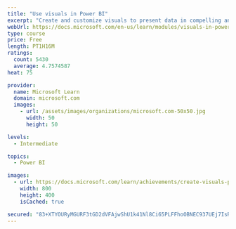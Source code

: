```yaml
---
title: "Use visuals in Power BI"
excerpt: "Create and customize visuals to present data in compelling and insightful ways."
webUrl: https://docs.microsoft.com/en-us/learn/modules/visuals-in-power-bi/
type: course
price: Free
length: PT1H16M
ratings:
  count: 5430
  average: 4.7574587
heat: 75

provider:
  name: Microsoft Learn
  domain: microsoft.com
  images:
    - url: /assets/images/organizations/microsoft.com-50x50.jpg
      width: 50
      height: 50

levels:
  - Intermediate

topics:
  - Power BI

images:
  - url: https://docs.microsoft.com/learn/achievements/create-visuals-power-bi-desktop-social.png
    width: 800
    height: 400
    isCached: true

secured: "83+XTYOURyMGURF3tGD2dVFAjwShU1k41Nl8Ci65PLFFhoOBNEC937UEj7IsRywJUGSOeKNJ5sY48Ru/sj2P2o7jurd91aNBo7deS0fgOoi9GlyQ7KxkfG0+vUbkjYtTKWckptIXvqt+6OtX40BEjSzvrSmeMoMYLHIIYWssIvoh0dC6QHKNZdYOY7AIksXwZ61it0tqKE5H90LI6h6DPlqJQhpapEjwEGkgHO+YtFL7KOOZAtcCfZb/7zGvEZnGRG1r+kLHonw1OLl0rV1DsXGpujYctplMbBtdrQ2p6ZLEVmD9+GG1ufmpjt5ZHEY7U0guw1vzn4uUl5mrZw847fzMQRdJwAI+PN482kJ3m+yI0eTrV9tuleiV8/GZDmaBKO1bbcAozKJzHJh9NmA3YO5OhGO/uIFrING8S+JXrsE=;1TmYDoAybatl6ow4EXIzng=="
---
```


